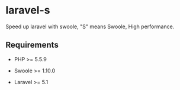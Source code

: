 # laravel-s
Speed up laravel with swoole, "S" means Swoole, High performance.

## Requirements

- PHP >= 5.5.9

- Swoole >= 1.10.0

- Laravel >= 5.1